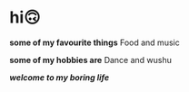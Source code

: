 # hi🙃
**some of my favourite things**
Food and music


**some of my hobbies are**
Dance and wushu


_**welcome to my boring life**_
